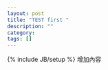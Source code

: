 ```yaml
---
layout: post
title: "TEST first "
description: ""
category:
tags: []
---
```

{% include JB/setup %}
增加內容